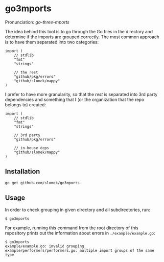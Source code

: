 # go3mports

Pronunciation: _go-three-mports_

The idea behind this tool is to go through the Go files in the directory and determine if the imports are grouped correctly. The most common approach   is to have them separated into two categories:

```
import (
    // stdlib
    "fmt"
    "strings"

    // the rest
    "github/pkg/errors"
    "github/slomek/mappy"
)
```

I prefer to have more granularity, so that the _rest_ is separated into 3rd party dependencies and something that I (or the organization that the repo belongs to) created:

```
import (
    // stdlib
    "fmt"
    "strings"

    // 3rd party
    "github/pkg/errors"

    // in-house deps
    "github/slomek/mappy"
)
```

## Installation

```
go get github.com/slomek/go3mports
```

## Usage

In order to check grouping in given directory and all subdirectories, run:

    $ go3mports

For example, running this command from the root directory of this repository prints out the information about errors in `./example/example.go`:

    $ go3mports
    example/example.go: invalid grouping
    example/performers/performers.go: multiple import groups of the same type
